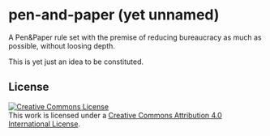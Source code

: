 # pen-and-paper (yet unnamed)
A Pen&amp;Paper rule set with the premise of reducing bureaucracy as much as possible, without loosing depth.

This is yet just an idea to be constituted.

## License
<a rel="license" href="http://creativecommons.org/licenses/by/4.0/">
  <img alt="Creative Commons License" style="border-width:0" src="https://i.creativecommons.org/l/by/4.0/88x31.png" />
</a>
<br />
This work is licensed under a
<a rel="license" href="http://creativecommons.org/licenses/by/4.0/">Creative Commons Attribution 4.0 International License</a>.
